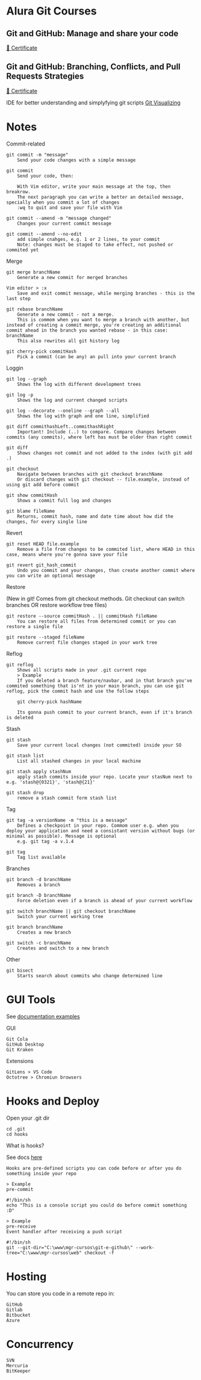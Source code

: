 # Alura Git Courses

## Git and GitHub: Manage and share your code

[📃 Certificate](https://cursos.alura.com.br/certificate/bruno-andrade18/git-github-controle-de-versao)

## Git and GitHub: Branching, Conflicts, and Pull Requests Strategies

[📃 Certificate](https://cursos.alura.com.br/certificate/bruno-andrade18/git-github-branching-conflitos-pull-requests)

IDE for better understanding and simplyfying git scripts
[Git Visualizing](https://git-school.github.io/visualizing-git/)

# Notes

Commit-related

    git commit -m "message"
        Send your code changes with a simple message

    git commit
        Send your code, then:

        With Vim editor, write your main message at the top, then breakrow.
        The next paragraph you can write a better an detailed message, specially when you commit a lot of changes
        :wq to quit and save your file with Vim

    git commit --amend -m "message changed"
        Changes your current commit message

    git commit --amend --no-edit
        add simple cnahges, e.g. 1 or 2 lines, to your commit
        Note: changes must be staged to take effect, not pushed or commited yet

Merge

    git merge branchName
        Generate a new commit for merged branches

    Vim editor > :x
        Save and exit commit message, while merging branches - this is the last step

    git rebase branchName
        Generate a new commit - not a merge.
        This is commom when you want to merge a branch with another, but instead of creating a commit merge, you're creating an additional commit ahead in the branch you wanted rebase - in this case: branchName
        This also rewrites all git history log

    git cherry-pick commitHash
        Pick a commit (can be any) an pull into your current branch

Loggin

    git log --graph
        Shows the log with different development trees

    git log -p
        Shows the log and current changed scripts

    git log --decorate --oneline --graph --all
        Shows the log with graph and one line, simplified

    git diff commithashLeft..commithashRight
        Important! Include (..) to compare. Compare changes between commits (any commits), where left has must be older than right commit

    git diff
        Shows changes not commit and not added to the index (with git add .)

    git checkout
        Navigate between branches with git checkout branchName
        Or discard changes with git checkout -- file.example, instead of using git add before commit

    git show commitHash
        Shows a commit full log and changes
    
    git blame fileName
        Returns, commit hash, name and date time about how did the changes, for every single line

Revert

    git reset HEAD file.example
        Remove a file from changes to be commited list, where HEAD in this case, means where you're gonna save your file

    git revert git_hash_commit
        Undo you commit and your changes, than create another commit where you can write an optional message

Restore

(New in git! Comes from git checkout methods. Git checkout can switch branches OR restore workflow tree files)

    git restore --source commitHash . || commitHash fileName
        You can restore all files from determined commit or you can restore a single file

    git restore --staged fileName
        Remove current file changes staged in your work tree

Reflog

    git reflog
        Shows all scripts made in your .git current repo
        > Example
        If you deleted a branch feature/navbar, and in that branch you've commited something that is'nt in your main branch, you can use git reflog, pick the commit hash and use the follow steps

        git cherry-pick hashName
        
        Its gonna push commit to your current branch, even if it's branch is deleted

Stash

    git stash
        Save your current local changes (not commited) inside your SO

    git stash list
        List all stashed changes in your local machine
    
    git stash apply stashNum
        apply stash commits inside your repo. Locate your stasNum next to e.g. 'stash@{0321}', 'stash@{21}'

    git stash drop
        remove a stash commit form stash list

Tag

    git tag -a versionName -m "this is a message"
        Defines a checkpoint in your repo. Commom user e.g. when you deploy your application and need a consistant version without bugs (or minimal as possible). Message is optional
        e.g. git tag -a v.1.4
    
    git tag
        Tag list available

Branches

    git branch -d branchName
        Removes a branch

    git branch -D branchName
        Force deletion even if a branch is ahead of your current workflow

    git switch branchName || git checkout branchName
        Switch your current working tree

    git branch branchName
        Creates a new branch

    git switch -c branchName
        Creates and switch to a new branch

Other

    git bisect
        Starts search about commits who change determined line

# GUI Tools

See <a href='https://git-scm.com/download/gui/windows'>documentation examples</a>

GUI

    Git Cola
    GitHub Desktop
    Git Kraken

Extensions

    GitLens > VS Code
    Octotree > Chromiun browsers

# Hooks and Deploy

Open your .git dir

    cd .git
    cd hooks

What is hooks?

See docs <a href='https://githooks.com/'>here</a>

    Hooks are pre-defined scripts you can code before or after you do something inside your repo

    > Example
    pre-commit

    #!/bin/sh
    echo "This is a console script you could do before commit something :D"
    
    > Example
    pre-receive
    Event handler after receiving a push script

    #!/bin/sh
    git --git-dir="C:\www\mgr-cursos\git-e-github\" --work-tree="C:\www\mgr-cursos\web" checkout -f

# Hosting

You can store you code in a remote repo in:

    GitHub
    Gitlab
    Bitbucket
    Azure

# Concurrency

    SVN
    Mercuria
    BitKeeper
